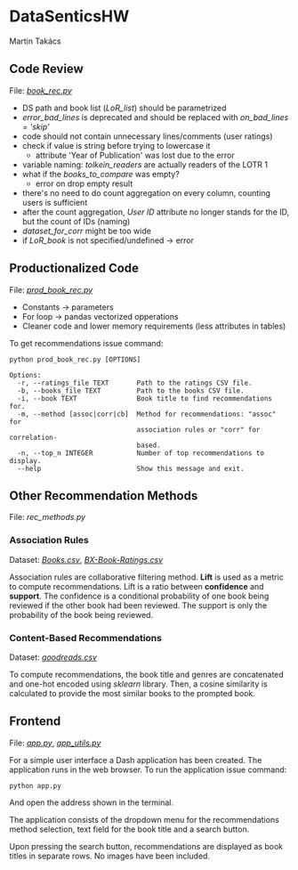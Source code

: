 # DataSenticsHW
Martin Takács

## Code Review
File: [*book_rec.py*](book_rec.py)
- DS path and book list (*LoR_list*) should be parametrized
- *error_bad_lines* is deprecated and should be replaced with *on_bad_lines = 'skip'*
- code should not contain unnecessary lines/comments (user ratings)
- check if value is string before trying to lowercase it
    - attribute 'Year of Publication' was lost due to the error
- variable naming: *tolkein_readers* are actually readers of the LOTR 1
- what if the *books_to_compare* was empty?
    - error on drop empty result
- there's no need to do count aggregation on every column, counting users is sufficient
- after the count aggregation, *User ID* attribute no longer stands for the ID, but the count of IDs (naming)
- *dataset_for_corr* might be too wide
- if *LoR_book* is not specified/undefined -> error

## Productionalized Code
File: [*prod_book_rec.py*](src/prod_book_rec.py)
- Constants -> parameters
- For loop -> pandas vectorized opperations
- Cleaner code and lower memory requirements (less attributes in tables) 

To get recommendations issue command:
```
python prod_book_rec.py [OPTIONS]
```
```
Options:
  -r, --ratings_file TEXT       Path to the ratings CSV file.
  -b, --books_file TEXT         Path to the books CSV file.
  -i, --book TEXT               Book title to find recommendations for.
  -m, --method [assoc|corr|cb]  Method for recommendations: "assoc" for
                                association rules or "corr" for correlation-       
                                based.
  -n, --top_n INTEGER           Number of top recommendations to display.
  --help                        Show this message and exit.
```

## Other Recommendation Methods
File: *rec_methods.py*
### Association Rules
Dataset: [*Books.csv*](data/Books.csv), [*BX-Book-Ratings.csv*](data/BX-Book-Ratings.csv)

Association rules are collaborative filtering method. **Lift** is used as a metric to compute recommendations. Lift is a ratio between **confidence** and **support**. The confidence is a conditional probability of one book being reviewed if the other book had been reviewed. The support is only the probability of the book being reviewed.

### Content-Based Recommendations
Dataset: [*goodreads.csv*](data/goodreads.csv)

To compute recommendations, the book title and genres are concatenated and one-hot encoded using *sklearn* library. Then, a cosine similarity is calculated to provide the most similar books to the prompted book.

## Frontend
File: [*app.py*](app.py), [*app_utils.py*](src/app_utils.py)

For a simple user interface a Dash application has been created. The application runs in the web browser. To run the application issue command:
```
python app.py
```
And open the address shown in the terminal.

The application consists of the dropdown menu for the recommendations method selection, text field for the book title and a search button.

Upon pressing the search button, recommendations are displayed as book titles in separate rows. No images have been included.